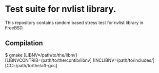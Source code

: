 # Test suite for nvlist library.

This repository contains random based stress test for nvlist library in FreeBSD.

## Compilation

$ gmake [LIBNV=/path/to/the/libnv] [LIBNVCONTRIB=/path/to/the/contib/libnv] [INCLIBNV=/path/to/includes/] [CC=/path/to/the/afl-gcc]
